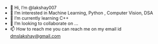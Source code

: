 - 👋 Hi, I’m @lakshay007
- 👀 I’m interested in Machine Learning, Python , Computer Vision, DSA
- 🌱 I’m currently learning C++
- 💞️ I’m looking to collaborate on ...
- 📫 How to reach me you can reach me on my email id dmslakshay@gmail.com

<!---
lakshay007/lakshay007 is a ✨ special ✨ repository because its `README.md` (this file) appears on your GitHub profile.
You can click the Preview link to take a look at your changes.
--->
